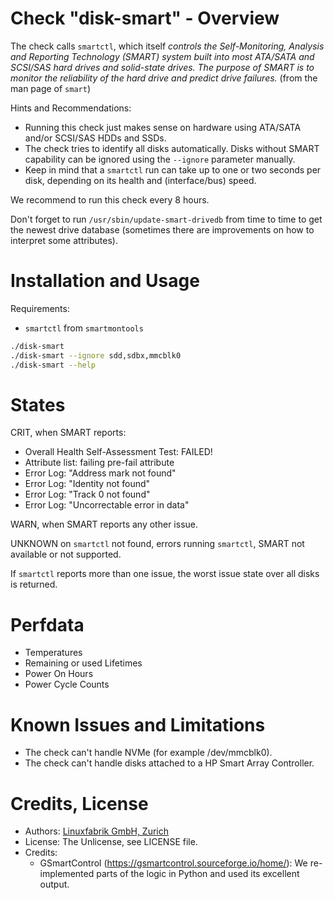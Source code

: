 # Check "disk-smart" - Overview

The check calls `smartctl`, which itself _controls the Self-Monitoring, Analysis 
and Reporting Technology (SMART) system built into most ATA/SATA and SCSI/SAS 
hard drives and solid-state drives. The purpose of SMART is to monitor the 
reliability of the hard drive and predict drive failures._ 
(from the man page of `smart`)

Hints and Recommendations:
* Running this check just makes sense on hardware using ATA/SATA and/or SCSI/SAS
  HDDs and SSDs.
* The check tries to identify all disks automatically. Disks without SMART
  capability can be ignored using the `--ignore` parameter manually.
* Keep in mind that a `smartctl` run can take up to one or two seconds per disk,
  depending on its health and (interface/bus) speed.

We recommend to run this check every 8 hours.

Don't forget to run `/usr/sbin/update-smart-drivedb` from time to time to get the newest drive database (sometimes there are improvements on how to interpret some attributes).


# Installation and Usage

Requirements:
* `smartctl` from `smartmontools`

```bash
./disk-smart
./disk-smart --ignore sdd,sdbx,mmcblk0
./disk-smart --help
```


# States

CRIT, when SMART reports:
* Overall Health Self-Assessment Test: FAILED!
* Attribute list: failing pre-fail attribute
* Error Log: "Address mark not found"
* Error Log: "Identity not found"
* Error Log: "Track 0 not found"
* Error Log: "Uncorrectable error in data"

WARN, when SMART reports any other issue.

UNKNOWN on `smartctl` not found, errors running `smartctl`, SMART not
available or not supported.

If `smartctl` reports more than one issue, the worst issue state over all disks
is returned.


# Perfdata

* Temperatures
* Remaining or used Lifetimes
* Power On Hours
* Power Cycle Counts


# Known Issues and Limitations

* The check can't handle NVMe (for example /dev/mmcblk0).
* The check can't handle disks attached to a HP Smart Array Controller.


# Credits, License

* Authors: [Linuxfabrik GmbH, Zurich](https://www.linuxfabrik.ch)
* License: The Unlicense, see LICENSE file.
* Credits:
  * GSmartControl (https://gsmartcontrol.sourceforge.io/home/): We re-implemented parts of the logic in Python and used its excellent output.
